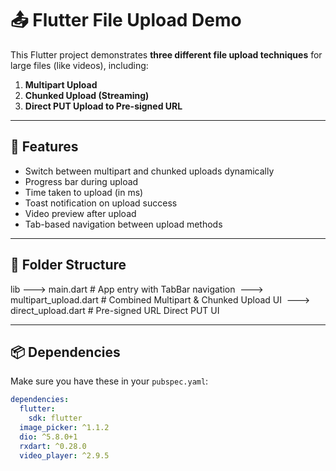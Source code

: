 # 📤 Flutter File Upload Demo

This Flutter project demonstrates **three different file upload techniques** for large files (like videos), including:

1. **Multipart Upload**
2. **Chunked Upload (Streaming)**
3. **Direct PUT Upload to Pre-signed URL**

---

## 🚀 Features

- Switch between multipart and chunked uploads dynamically
- Progress bar during upload
- Time taken to upload (in ms)
- Toast notification on upload success
- Video preview after upload
- Tab-based navigation between upload methods

---

## 📁 Folder Structure

lib
---> main.dart # App entry with TabBar navigation 
---> multipart_upload.dart # Combined Multipart & Chunked Upload UI 
---> direct_upload.dart # Pre-signed URL Direct PUT UI

---

## 📦 Dependencies

Make sure you have these in your `pubspec.yaml`:

```yaml
dependencies:
  flutter:
    sdk: flutter
  image_picker: ^1.1.2
  dio: ^5.8.0+1
  rxdart: ^0.28.0
  video_player: ^2.9.5



